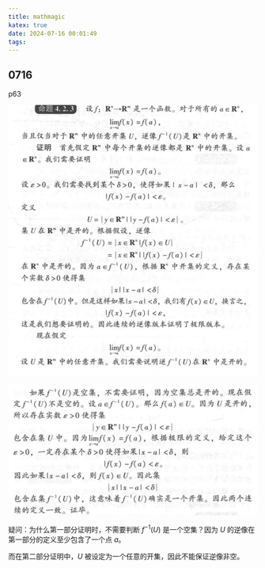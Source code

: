 ```yaml
---
title: mathmagic
katex: true
date: 2024-07-16 00:01:49
tags:
---
```

## 0716

p63

![1721059328456](../images/mathmagic/1721059328456.png)

![1721059341655](../images/mathmagic/1721059341655.png)

疑问：为什么第一部分证明时，不需要判断 $f^{-1}(U)$ 是一个空集？因为 $U$ 的逆像在第一部分的定义至少包含了一个点 $a$。

而在第二部分证明中，$U$ 被设定为一个任意的开集，因此不能保证逆像非空。
